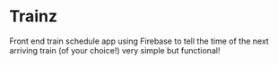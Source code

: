 # Trainz
Front end train schedule app using Firebase to tell the time of the next arriving train (of your choice!) very simple but functional!

